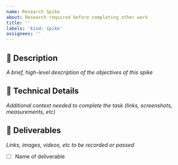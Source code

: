 ```yaml
---
name: Research Spike
about: Research required before completing other work
title: ''
labels: 'kind: spike'
assignees: ''
---
```


## 🔎 Description

_A brief, high-level description of the objectives of this spike_

## 🧐 Technical Details

_Additional context needed to complete the task (links, screenshots, measurements, etc)_

## 🎁 Deliverables

_Links, images, videos, etc to be recorded or passed_

- [ ] Name of deliverable
